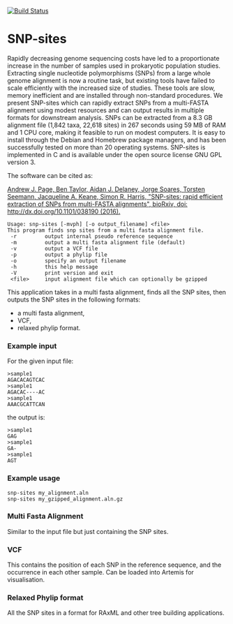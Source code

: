 [![Build Status](https://travis-ci.org/sanger-pathogens/snp_sites.png?branch=master)](https://travis-ci.org/sanger-pathogens/snp-sites)
# SNP-sites
Rapidly decreasing genome sequencing costs have led to a proportionate increase in the number of samples used in prokaryotic population studies. Extracting single nucleotide polymorphisms (SNPs) from a large whole genome alignment is now a routine task, but existing tools have failed to scale efficiently with the increased size of studies. These tools are slow, memory inefficient and are installed through non-standard procedures. We present SNP-sites which can rapidly extract SNPs from a multi-FASTA alignment using modest resources and can output results in multiple formats for downstream analysis. SNPs can be extracted from a 8.3 GB alignment file (1,842 taxa, 22,618 sites) in 267 seconds using 59 MB of RAM and 1 CPU core, making it feasible to run on modest computers. It is easy to install through the Debian and Homebrew package managers, and has been successfully tested on more than 20 operating systems. SNP-sites is implemented in C and is available under the open source license GNU GPL version 3.

The software can be cited as:

[Andrew J. Page, Ben Taylor, Aidan J. Delaney, Jorge Soares, Torsten Seemann, Jacqueline A. Keane, Simon R. Harris, "SNP-sites: rapid efficient extraction of SNPs from multi-FASTA alignments", bioRxiv, doi: http://dx.doi.org/10.1101/038190 (2016).](http://biorxiv.org/content/early/2016/01/29/038190)

```
Usage: snp-sites [-mvph] [-o output_filename] <file>
This program finds snp sites from a multi fasta alignment file.
 -r		    output internal pseudo reference sequence
 -m		    output a multi fasta alignment file (default)
 -v		    output a VCF file
 -p		    output a phylip file
 -o		    specify an output filename
 -h		    this help message
 -V		    print version and exit
 <file>		input alignment file which can optionally be gzipped
```

This application takes in a multi fasta alignment, finds all the SNP sites, then outputs the SNP sites in the following formats:

- a multi fasta alignment,
- VCF, 
- relaxed phylip format.

### Example input
For the given input file:
```
>sample1
AGACACAGTCAC
>sample1
AGACAC----AC
>sample1
AAACGCATTCAN
```
the output is:
```
>sample1
GAG
>sample1
GA-
>sample1
AGT
```

### Example usage

```
snp-sites my_alignment.aln
snp-sites my_gzipped_alignment.aln.gz
```

### Multi Fasta Alignment
Similar to the input file but just containing the SNP sites.

### VCF
This contains the position of each SNP in the reference sequence, and the occurrence in each other sample. Can be loaded into Artemis for visualisation.

### Relaxed Phylip format
All the SNP sites in a format for RAxML and other tree building applications.
